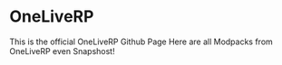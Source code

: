 # OneLiveRP
This is the official OneLiveRP Github Page
Here are all Modpacks from OneLiveRP even Snapshost!

